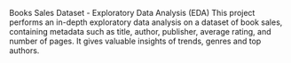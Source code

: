 Books Sales Dataset - Exploratory Data Analysis (EDA)
This project performs an in-depth exploratory data analysis on a dataset of book sales, containing metadata such as title, author, publisher, average rating, and number of pages. It gives valuable insights of trends, genres and top authors.

